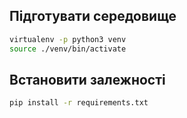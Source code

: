 ## Підготувати середовище
```bash
virtualenv -p python3 venv
source ./venv/bin/activate
```
## Встановити залежності
```bash
pip install -r requirements.txt
```

